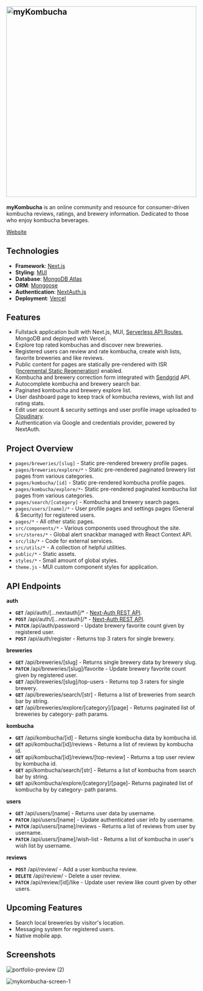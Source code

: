 ## <img src="https://res.cloudinary.com/jjo/image/upload/v1651018664/myKombucha/Logo/topbar-logo_ha3vu9.svg" alt="myKombucha" width="500">

**myKombucha** is an online community and resource for consumer-driven kombucha reviews, ratings, and brewery information. Dedicated to those who enjoy kombucha beverages.

[Website](https://mykombucha.net)

## Technologies

- **Framework**: [Next.js](https://nextjs.org)
- **Styling**: [MUI](https://mui.org)
- **Database**: [MongoDB Atlas](https://mongodb.com)
- **ORM**: [Mongoose](https://mongoosejs.com)
- **Authentication**: [NextAuth.js](https://next-auth.js.org)
- **Deployment**: [Vercel](https://vercel.com)

## Features

- Fullstack application built with Next.js, MUI, [Serverless API Routes](https://nextjs.org/blog/next-9#api-routes), MongoDB and deployed with Vercel.
- Explore top rated kombuchas and discover new breweries.
- Registered users can review and rate kombucha, create wish lists, favorite breweries and like reviews.
- Public content for pages are statically pre-rendered with ISR ([Incremental Static Regeneration](https://vercel.com/docs/concepts/next.js/incremental-static-regeneration)) enabled.
- Kombucha and brewery correction form integrated with [Sendgrid](https://sendgrid.com) API.
- Autocomplete kombucha and brewery search bar.
- Paginated kombucha and brewery explore list.
- User dashboard page to keep track of kombucha reviews, wish list and rating stats.
- Edit user account & security settings and user profile image uploaded to [Cloudinary](https://cloudinary.com).
- Authentication via Google and credentials provider, powered by NextAuth.

## Project Overview

- `pages/breweries/[slug]` - Static pre-rendered brewery profile pages.
- `pages/breweries/explore/*` - Static pre-rendered paginated brewery list pages from various categories.
- `pages/kombucha/[id]` - Static pre-rendered kombucha profile pages.
- `pages/kombucha/explore/*`- Static pre-rendered paginated kombucha list pages from various categories.
- `pages/search/[category]` - Kombucha and brewery search pages.
- `pages/users/[name]/*` - User profile pages and settings pages (General & Security) for registered users.
- `pages/*` - All other static pages.
- `src/components/*` - Various components used throughout the site.
- `src/stores/*` - Global alert snackbar managed with React Context API.
- `src/lib/*` - Code for external services.
- `src/utils/*` - A collection of helpful utilities.
- `public/*` - Static assets.
- `styles/*` - Small amount of global styles.
- `theme.js` - MUI custom component styles for application.

## API Endpoints

**auth**

- **`GET`** /api/auth/[...nextauth]/\* - [Next-Auth REST API](https://next-auth-docs.vercel.app/getting-started/rest-api).
- **`POST`** /api/auth/[...nextauth]/\* - [Next-Auth REST API](https://next-auth-docs.vercel.app/getting-started/rest-api).
- **`PATCH`** /api/auth/password - Update brewery favorite count given by registered user.
- **`POST`** /api/auth/register - Returns top 3 raters for single brewery.

**breweries**

- **`GET`** /api/breweries/[slug] - Returns single brewery data by brewery slug.
- **`PATCH`** /api/breweries/[slug]/favorite - Update brewery favorite count given by registered user.
- **`GET`** /api/breweries/[slug]/top-users - Returns top 3 raters for single brewery.
- **`GET`** /api/breweries/search/[str] - Returns a list of breweries from search bar by string.
- **`GET`** /api/breweries/explore/[category]/[page] - Returns paginated list of breweries by category- path params.

**kombucha**

- **`GET`** /api/kombucha/[id] - Returns single kombucha data by kombucha id.
- **`GET`** api/kombucha/[id]/reviews - Returns a list of reviews by kombucha id.
- **`GET`** api/kombucha/[id]/reviews/[top-review] - Returns a top user review by kombucha id.
- **`GET`** api/kombucha/search/[str] - Returns a list of kombucha from search bar by string.
- **`GET`** api/kombucha/explore/[category]/[page]- Returns paginated list of kombucha by by category- path params.

**users**

- **`GET`** /api/users/[name] - Returns user data by username.
- **`PATCH`** /api/users/[name] - Update authenticated user info by username.
- **`PATCH`** /api/users/[name]/reviews - Returns a list of reviews from user by username.
- **`PATCH`** /api/users/[name]/wish-list - Returns a list of kombucha in user's wish list by username.

**reviews**

- **`POST`** /api/review/ - Add a user kombucha review.
- **`DELETE`** /api/review/ - Delete a user review.
- **`PATCH`** /api/review/[id]/like - Update user review like count given by other users.

## Upcoming Features

- Search local breweries by visitor's location.
- Messaging system for registered users.
- Native mobile app.

## Screenshots

![portfolio-preview (2)](https://user-images.githubusercontent.com/57969414/183219986-4387f56d-b712-400f-97c6-0007d1007157.png)

![mykombucha-screen-1](https://user-images.githubusercontent.com/57969414/183220183-92ac5afb-6ebe-4097-88e2-50aaadfaa4da.png)
